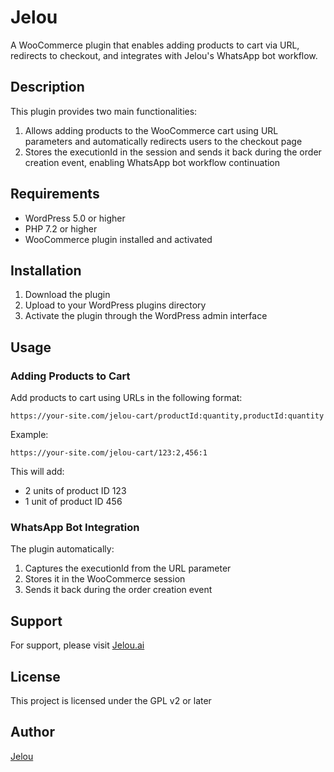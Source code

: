 # Jelou

A WooCommerce plugin that enables adding products to cart via URL, redirects to checkout, and integrates with Jelou's WhatsApp bot workflow.

## Description

This plugin provides two main functionalities:
1. Allows adding products to the WooCommerce cart using URL parameters and automatically redirects users to the checkout page
2. Stores the executionId in the session and sends it back during the order creation event, enabling WhatsApp bot workflow continuation

## Requirements

- WordPress 5.0 or higher
- PHP 7.2 or higher
- WooCommerce plugin installed and activated

## Installation

1. Download the plugin
2. Upload to your WordPress plugins directory
3. Activate the plugin through the WordPress admin interface

## Usage

### Adding Products to Cart
Add products to cart using URLs in the following format:

```
https://your-site.com/jelou-cart/productId:quantity,productId:quantity
```

Example:
```
https://your-site.com/jelou-cart/123:2,456:1
```

This will add:
- 2 units of product ID 123
- 1 unit of product ID 456

### WhatsApp Bot Integration
The plugin automatically:
1. Captures the executionId from the URL parameter
2. Stores it in the WooCommerce session
3. Sends it back during the order creation event

## Support

For support, please visit [Jelou.ai](https://jelou.ai)

## License

This project is licensed under the GPL v2 or later

## Author

[Jelou](https://jelou.ai) 